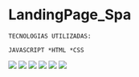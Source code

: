 # LandingPage_Spa

```
TECNOLOGIAS UTILIZADAS:

JAVASCRIPT *HTML *CSS 

```


<img src="img/spa1.png">

<img src="img/spa2.png">

<img src="img/spa3.png">

<img src="img/spa4.png">

<img src="img/spa5.png">

<img src="img/spa7.png">

